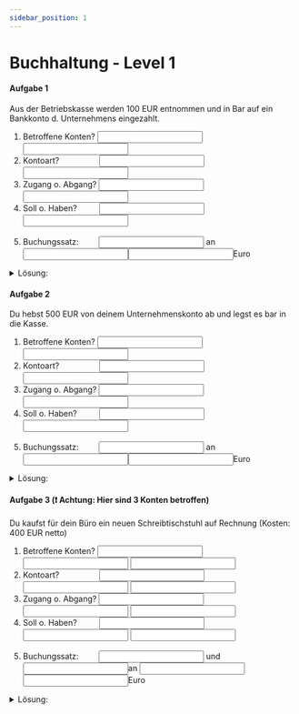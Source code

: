 ```yaml
---
sidebar_position: 1
---
```


# Buchhaltung - Level 1

#### Aufgabe 1

Aus der Betriebskasse werden 100 EUR entnommen und in Bar auf ein Bankkonto d. Unternehmens eingezahlt.

1. Betroffene Konten? <input id="konto_1" name="konten"></input> <input id="konto_2" name="konten"></input><br/>
2. Kontoart? &nbsp;&nbsp;&nbsp;&nbsp;&nbsp;&nbsp;&nbsp;&nbsp;&nbsp;&nbsp;&nbsp;&nbsp;&nbsp;&nbsp;&nbsp;&nbsp;&nbsp;<input id="kontoart_1" name="kontoart"></input> <input id="kontoart_2" name="kontoart"></input><br/>
3. Zugang o. Abgang? <input id="bewegung_1" name="bewegung"></input> <input id="bewegung_2" name="bewegung"></input><br/>
4. Soll o. Haben?&nbsp;&nbsp;&nbsp;&nbsp;&nbsp;&nbsp;&nbsp;&nbsp;&nbsp;&nbsp;<input id="sollhaben_1" name="sollhaben"></input> <input id="sollhaben_2" name="sollhaben"></input><br/><br/>
5. Buchungssatz:&nbsp;&nbsp;&nbsp;&nbsp;&nbsp;&nbsp;&nbsp;&nbsp; <input id="konto_1" name="buchungssatz"></input> an <input id="konto_2" name="buchungssatz"></input><input id="konto_2" name="euro"></input>Euro<br/>

<details>
  <summary>Lösung:</summary>
  <div>
    <div>Bank an Kasse 100 EUR.</div>
      <br/>
    <details>
      <summary>
        Warum?
      </summary>
      <div>
        1. Betroffene Konten: Kasse und Bank<br/>
        2. Kontoart? Kasse = Aktiv, Bank = Aktiv<br/>
        3. Zugang o. Abgang? Kasse = Abgang, Bank = Zugang<br/>
        4. Soll o. Haben? Kasse = Haben, Bank = Soll<br/>
        Beides sind Aktivkonten. Bei Aktivkonten stehen Zugänge im Soll und Abgänge im Haben.
      </div>
    </details>

  </div>
</details>

#### Aufgabe 2

Du hebst 500 EUR von deinem Unternehmenskonto ab und legst es bar in die Kasse.

1. Betroffene Konten? <input id="konto_1" name="konten"></input> <input id="konto_2" name="konten"></input><br/>
2. Kontoart? &nbsp;&nbsp;&nbsp;&nbsp;&nbsp;&nbsp;&nbsp;&nbsp;&nbsp;&nbsp;&nbsp;&nbsp;&nbsp;&nbsp;&nbsp;&nbsp;&nbsp;<input id="kontoart_1" name="kontoart"></input> <input id="kontoart_2" name="kontoart"></input><br/>
3. Zugang o. Abgang? <input id="bewegung_1" name="bewegung"></input> <input id="bewegung_2" name="bewegung"></input><br/>
4. Soll o. Haben?&nbsp;&nbsp;&nbsp;&nbsp;&nbsp;&nbsp;&nbsp;&nbsp;&nbsp;&nbsp;<input id="sollhaben_1" name="sollhaben"></input> <input id="sollhaben_2" name="sollhaben"></input><br/><br/>
5. Buchungssatz:&nbsp;&nbsp;&nbsp;&nbsp;&nbsp;&nbsp;&nbsp;&nbsp; <input id="konto_1" name="buchungssatz"></input> an <input id="konto_2" name="buchungssatz"></input><input id="konto_2" name="euro"></input>Euro<br/>

<details>
  <summary>Lösung:</summary>
  <div>
    <div>Kasse an Bank 500 EUR.</div>
    <br/>
    <details>
      <summary>
        Warum?
      </summary>
      <div>
        1. Betroffene Konten: Bank und Kasse<br/>
        2. Kontoart? Kasse = Aktiv, Bank = Aktiv<br/>
        3. Zugang o. Abgang? Bank = Abgang, Kasse = Zugang<br/>
        4. Soll o. Haben? Bank = Haben, Kasse = Soll<br/>
        Beides sind Aktivkonten. Bei Aktivkonten stehen Zugänge im Soll und Abgänge im Haben.
       </div>
    </details>
  </div>
</details>

#### Aufgabe 3 (:exclamation: Achtung: Hier sind 3 Konten betroffen)

Du kaufst für dein Büro ein neuen Schreibtischstuhl auf Rechnung (Kosten: 400 EUR netto)

1. Betroffene Konten? <input id="konto_1" name="konten"></input> <input id="konto_2" name="konten"></input> <input id="konto_3" name="konten"></input><br/>
2. Kontoart? &nbsp;&nbsp;&nbsp;&nbsp;&nbsp;&nbsp;&nbsp;&nbsp;&nbsp;&nbsp;&nbsp;&nbsp;&nbsp;&nbsp;&nbsp;&nbsp;&nbsp;<input id="kontoart_1" name="kontoart"></input> <input id="kontoart_2" name="kontoart"></input> <input id="kontoart_3" name="kontoart"></input><br/>
3. Zugang o. Abgang? <input id="bewegung_1" name="bewegung"></input> <input id="bewegung_2" name="bewegung"></input> <input id="bewegung_3" name="bewegung"></input><br/>
4. Soll o. Haben?&nbsp;&nbsp;&nbsp;&nbsp;&nbsp;&nbsp;&nbsp;&nbsp;&nbsp;&nbsp;<input id="sollhaben_1" name="sollhaben"></input> <input id="sollhaben_2" name="sollhaben"></input> <input id="sollhaben_2" name="sollhaben"></input><br/><br/>
5. Buchungssatz:&nbsp;&nbsp;&nbsp;&nbsp;&nbsp;&nbsp;&nbsp;&nbsp; <input id="konto_1" name="buchungssatz"></input> und <input id="konto_2" name="buchungssatz"></input>an <input id="konto_3" name="buchungssatz"></input><input id="euro" name="euro"></input>Euro<br/>

<details>
  <summary>Lösung:</summary>
  <div>
    <div>BuGA und Vorsteuer an Verbindlichkeiten aus Liefeung und Leistungen (Verb. L+L) 476 EUR.</div>
    <br/>
    <details>
      <summary>
        Warum?
      </summary>
      <div>
        1. Betroffene Konten: Bank und Kasse<br/>
        2. Kontoart? Kasse = Aktiv, Bank = Aktiv<br/>
        3. Zugang o. Abgang? Bank = Abgang, Kasse = Zugang<br/>
        4. Soll o. Haben? Bank = Haben, Kasse = Soll<br/>
        Beides sind Aktivkonten. Bei Aktivkonten stehen Zugänge im Soll und Abgänge im Haben.
       </div>
    </details>
  </div>
</details>
